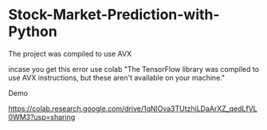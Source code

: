 # Stock-Market-Prediction-with-Python
The project was compiled to use  AVX 

incase you get this error use colab "The TensorFlow library was compiled to use AVX instructions, but these aren't available on your machine."

Demo

https://colab.research.google.com/drive/1qNlOva3TUtzhjLDaArXZ_qedLfVL0WM3?usp=sharing
